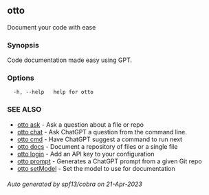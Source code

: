 ## otto

Document your code with ease

### Synopsis

Code documentation made easy using GPT.

### Options

```
  -h, --help   help for otto
```

### SEE ALSO

* [otto ask](otto_ask.md)	 - Ask a question about a file or repo
* [otto chat](otto_chat.md)	 - Ask ChatGPT a question from the command line.
* [otto cmd](otto_cmd.md)	 - Have ChatGPT suggest a command to run next
* [otto docs](otto_docs.md)	 - Document a repository of files or a single file
* [otto login](otto_login.md)	 - Add an API key to your configuration
* [otto prompt](otto_prompt.md)	 - Generates a ChatGPT prompt from a given Git repo
* [otto setModel](otto_setModel.md)	 - Set the model to use for documentation

###### Auto generated by spf13/cobra on 21-Apr-2023
